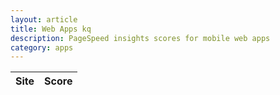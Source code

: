 ```yaml
---
layout: article
title: Web Apps kq
description: PageSpeed insights scores for mobile web apps
category: apps
---
```

|Site|Score|
|----|-----|
